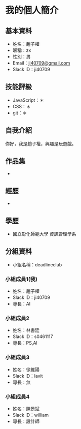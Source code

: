 # 我的個人簡介

## 基本資料
- 姓名：趙子權
- 暱稱：zx
- 性別：男
- Email：ji40709@gmail.com
- Slack ID：ji40709

## 技能評級
- JavaScript：＊
- CSS：＊
- git：＊

## 自我介紹
你好，我是趙子權，興趣是玩遊戲。

## 作品集
- 

## 經歷
- 

## 學歷
- 國立彰化師範大學 資訊管理學系

## 分組資料
- 小組名稱：deadlineclub

### 小組成員1(我)
- 姓名：趙子權
- Slack ID：ji40709
- 專長：AI

### 小組成員2
- 姓名：林書廷
- Slack ID：s0461117
- 專長：PS,AI

### 小組成員3
- 姓名：徐維陽
- Slack ID：lavit
- 專長：無

### 小組成員4
- 姓名：陳景斌
- Slack ID：william
- 專長：設計師